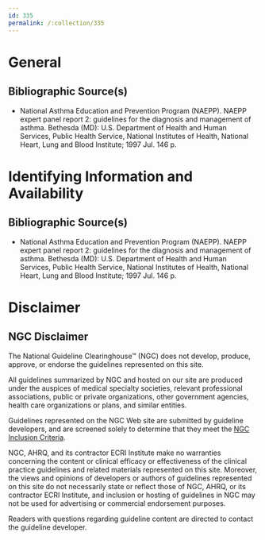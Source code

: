 ```yaml
---
id: 335
permalink: /:collection/335
---
```


# General

## Bibliographic Source(s)

- National Asthma Education and Prevention Program (NAEPP). NAEPP expert panel report 2: guidelines for the diagnosis and management of asthma. Bethesda (MD): U.S. Department of Health and Human Services, Public Health Service, National Institutes of Health, National Heart, Lung and Blood Institute; 1997 Jul. 146 p.

# Identifying Information and Availability

## Bibliographic Source(s)

- National Asthma Education and Prevention Program (NAEPP). NAEPP expert panel report 2: guidelines for the diagnosis and management of asthma. Bethesda (MD): U.S. Department of Health and Human Services, Public Health Service, National Institutes of Health, National Heart, Lung and Blood Institute; 1997 Jul. 146 p.

# Disclaimer

## NGC Disclaimer

The National Guideline Clearinghouse™ (NGC) does not develop, produce, approve, or endorse the guidelines represented on this site.

All guidelines summarized by NGC and hosted on our site are produced under the auspices of medical specialty societies, relevant professional associations, public or private organizations, other government agencies, health care organizations or plans, and similar entities.

Guidelines represented on the NGC Web site are submitted by guideline developers, and are screened solely to determine that they meet the [NGC Inclusion Criteria](/help-and-about/summaries/inclusion-criteria).

NGC, AHRQ, and its contractor ECRI Institute make no warranties concerning the content or clinical efficacy or effectiveness of the clinical practice guidelines and related materials represented on this site. Moreover, the views and opinions of developers or authors of guidelines represented on this site do not necessarily state or reflect those of NGC, AHRQ, or its contractor ECRI Institute, and inclusion or hosting of guidelines in NGC may not be used for advertising or commercial endorsement purposes.

Readers with questions regarding guideline content are directed to contact the guideline developer.

